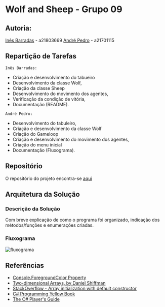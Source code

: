 # Wolf and Sheep - Grupo 09

## Autoria:
[Inês Barradas](https://github.com/kiray96) - a21803669
[André Pedro](https://github.com/andre-pedro) - a21701115  

## Repartição de Tarefas
```Inês Barradas:``` 
* Criação e desenvolvimento do tabueiro
* Desenvolvimento da classe Wolf,
* Criação da classe Sheep
* Desenvolvimento do movimento dos agentes, 
* Verificação da condição de vitória,
* Documentação (README).

```André Pedro:```
* Desenvolvimento do tabuleiro,
* Criação e desenvolvimento da classe Wolf
* Criação do Gameloop
* Criação e desenvolvimento do movimento dos agentes, 
* Criação do menu inicial
* Documentação (Fluxograma).


## Repositório 
O repositório do projeto encontra-se [aqui](https://github.com/andre-pedro/projeto1lp1)

## Arquitetura da Solução

### Descrição da Solução
Com breve explicação de como o programa foi organizado, indicação dos
métodos/funções e enumerações criadas.
### Fluxograma
![fluxograma](./img/fluxograma.svg)

## Referências
* [Console.ForegroundColor Property](https://docs.microsoft.com/en-us/dotnet/api/system.console.foregroundcolor?view=netframework-4.8)
* [Two-dimensional Arrays, by Daniel Shiffman](https://processing.org/tutorials/2darray/)
* [StackOverflow - Array initialization with default constructor](https://stackoverflow.com/questions/4839470/array-initialization-with-default-constructor) <br>
* [C# Programming Yellow Book](https://static1.squarespace.com/static/5019271be4b0807297e8f404/t/5824ad58f7e0ab31fc216843/1478798685347/CSharp+Book+2016+Rob+Miles+8.2.pdf) <br>
* [The C# Player's Guide](http://starboundsoftware.com/books/c-sharp/CSharpPlayersGuide-Sample.pdf)